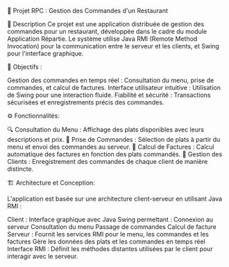 📌 Projet RPC : Gestion des Commandes d'un Restaurant

📖 Description
Ce projet est une application distribuée de gestion des commandes pour un restaurant, développée dans le cadre du module Application Répartie. Le système utilise Java RMI (Remote Method Invocation) pour la communication entre le serveur et les clients, et Swing pour l'interface graphique.

🎯 Objectifs :

Gestion des commandes en temps réel : Consultation du menu, prise de commandes, et calcul de factures.
Interface utilisateur intuitive : Utilisation de Swing pour une interaction fluide.
Fiabilité et sécurité : Transactions sécurisées et enregistrements précis des commandes.

⚙️ Fonctionnalités:

🔍 Consultation du Menu : Affichage des plats disponibles avec leurs descriptions et prix.
🛒 Prise de Commandes : Sélection de plats à partir du menu et envoi des commandes au serveur.
💸 Calcul de Factures : Calcul automatique des factures en fonction des plats commandés.
👥 Gestion des Clients : Enregistrement des commandes de chaque client de manière distincte.

🏗️ Architecture et Conception:

L'application est basée sur une architecture client-serveur en utilisant Java RMI :

Client : Interface graphique avec Java Swing permettant :
Connexion au serveur
Consultation du menu
Passage de commandes
Calcul de facture
Serveur :
Fournit les services RMI pour le menu, les commandes et les factures
Gère les données des plats et les commandes en temps réel
Interface RMI :
Définit les méthodes distantes utilisées par le client pour interagir avec le serveur.
